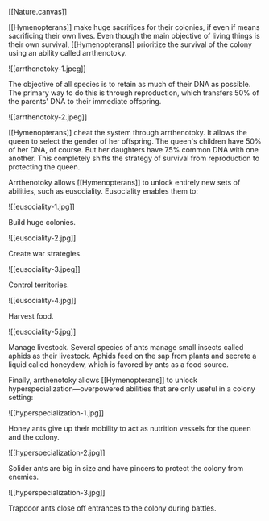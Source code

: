 [[Nature.canvas]]

[[Hymenopterans]] make huge sacrifices for their colonies, if even if means sacrificing their own lives. Even though the main objective of living things is their own survival, [[Hymenopterans]] prioritize the survival of the colony using an ability called arrthenotoky.

![[arrthenotoky-1.jpeg]]

The objective of all species is to retain as much of their DNA as possible. The primary way to do this is through reproduction, which transfers 50% of the parents' DNA to their immediate offspring.

![[arrthenotoky-2.jpeg]]

[[Hymenopterans]] cheat the system through arrthenotoky. It allows the queen to select the gender of her offspring. The queen's children have 50% of her DNA, of course. But her daughters have 75% common DNA with one another. This completely shifts the strategy of survival from reproduction to protecting the queen.

Arrthenotoky allows [[Hymenopterans]] to unlock entirely new sets of abilities, such as eusociality. Eusociality enables them to:

![[eusociality-1.jpg]]

Build huge colonies.

![[eusociality-2.jpg]]

Create war strategies.

![[eusociality-3.jpeg]]

Control territories.

![[eusociality-4.jpg]]

Harvest food.

![[eusociality-5.jpg]]

Manage livestock. Several species of ants manage small insects called aphids as their livestock. Aphids feed on the sap from plants and secrete a liquid called honeydew, which is favored by ants as a food source.

Finally, arrthenotoky allows [[Hymenopterans]] to unlock hyperspecialization—overpowered abilities that are only useful in a colony setting:

![[hyperspecialization-1.jpg]]

Honey ants give up their mobility to act as nutrition vessels for the queen and the colony.

![[hyperspecialization-2.jpg]]

Solider ants are big in size and have pincers to protect the colony from enemies.

![[hyperspecialization-3.jpg]]

Trapdoor ants close off entrances to the colony during battles.
